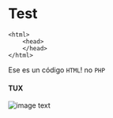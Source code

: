 # Test

    <html>
        <head>
        </head>
    </html>
    
Ese es un código `HTML`! no `PHP`

#### TUX
![image text](https://w7.pngwing.com/pngs/536/429/png-transparent-club-penguin-clothing-fan-art-pin-penguin-blue-animals-pin.png)
